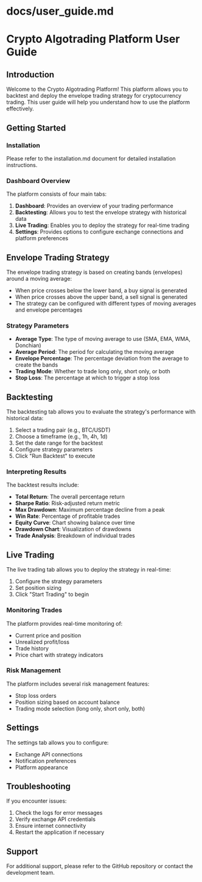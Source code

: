 # docs/user_guide.md

# Crypto Algotrading Platform User Guide

## Introduction

Welcome to the Crypto Algotrading Platform! This platform allows you to backtest and deploy the envelope trading strategy for cryptocurrency trading. This user guide will help you understand how to use the platform effectively.

## Getting Started

### Installation

Please refer to the installation.md document for detailed installation instructions.

### Dashboard Overview

The platform consists of four main tabs:

1. **Dashboard**: Provides an overview of your trading performance
2. **Backtesting**: Allows you to test the envelope strategy with historical data
3. **Live Trading**: Enables you to deploy the strategy for real-time trading
4. **Settings**: Provides options to configure exchange connections and platform preferences

## Envelope Trading Strategy

The envelope trading strategy is based on creating bands (envelopes) around a moving average:

- When price crosses below the lower band, a buy signal is generated
- When price crosses above the upper band, a sell signal is generated
- The strategy can be configured with different types of moving averages and envelope percentages

### Strategy Parameters

- **Average Type**: The type of moving average to use (SMA, EMA, WMA, Donchian)
- **Average Period**: The period for calculating the moving average
- **Envelope Percentage**: The percentage deviation from the average to create the bands
- **Trading Mode**: Whether to trade long only, short only, or both
- **Stop Loss**: The percentage at which to trigger a stop loss

## Backtesting

The backtesting tab allows you to evaluate the strategy's performance with historical data:

1. Select a trading pair (e.g., BTC/USDT)
2. Choose a timeframe (e.g., 1h, 4h, 1d)
3. Set the date range for the backtest
4. Configure strategy parameters
5. Click "Run Backtest" to execute

### Interpreting Results

The backtest results include:

- **Total Return**: The overall percentage return
- **Sharpe Ratio**: Risk-adjusted return metric
- **Max Drawdown**: Maximum percentage decline from a peak
- **Win Rate**: Percentage of profitable trades
- **Equity Curve**: Chart showing balance over time
- **Drawdown Chart**: Visualization of drawdowns
- **Trade Analysis**: Breakdown of individual trades

## Live Trading

The live trading tab allows you to deploy the strategy in real-time:

1. Configure the strategy parameters
2. Set position sizing
3. Click "Start Trading" to begin

### Monitoring Trades

The platform provides real-time monitoring of:

- Current price and position
- Unrealized profit/loss
- Trade history
- Price chart with strategy indicators

### Risk Management

The platform includes several risk management features:

- Stop loss orders
- Position sizing based on account balance
- Trading mode selection (long only, short only, both)

## Settings

The settings tab allows you to configure:

- Exchange API connections
- Notification preferences
- Platform appearance

## Troubleshooting

If you encounter issues:

1. Check the logs for error messages
2. Verify exchange API credentials
3. Ensure internet connectivity
4. Restart the application if necessary

## Support

For additional support, please refer to the GitHub repository or contact the development team.
